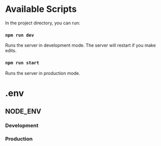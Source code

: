 # Available Scripts

In the project directory, you can run:

### `npm run dev`

Runs the server in development mode. The server will restart if you make edits. <br>

### `npm run start`

Runs the server in production mode. <br>


# .env

## NODE_ENV
### Development

### Production
